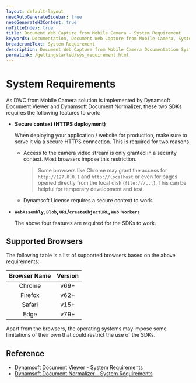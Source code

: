```yaml
---
layout: default-layout
needAutoGenerateSidebar: true
needGenerateH3Content: true
noTitleIndex: true
title: Document Web Capture from Mobile Camera - System Requirement
keywords: Documentation, Document Web Capture from Mobile Camera, System Requirement
breadcrumbText: System Requirement
description: Document Web Capture from Mobile Camera Documentation System Requirement
permalink: /gettingstarted/sys_requirement.html
---
```


# System Requirements

As DWC from Mobile Camera solution is implemented by Dynamsoft Document Viewer and Dynamsoft Document Normalizer, these two SDKs requires the following features to work:

- **Secure context (HTTPS deployment)**

  When deploying your application / website for production, make sure to serve it via a secure HTTPS connection. This is required for two reasons
  
  - Access to the camera video stream is only granted in a security context. Most browsers impose this restriction.
    > Some browsers like Chrome may grant the access for `http://127.0.0.1` and `http://localhost` or even for pages opened directly from the local disk (`file:///...`). This can be helpful for temporary development and test.
  
  - Dynamsoft License requires a secure context to work.

- **`WebAssembly`, `Blob`, `URL`/`createObjectURL`, `Web Workers`**

  The above four features are required for the SDKs to work.

## Supported Browsers

The following table is a list of supported browsers based on the above requirements:

  | Browser Name |             Version              |
  | :----------: | :------------------------------: |
  |    Chrome    |             v69+                 |
  |   Firefox    |             v62+                 |
  |    Safari    |             v15+                 |
  |     Edge     |             v79+                 |

Apart from the browsers, the operating systems may impose some limitations of their own that could restrict the use of the SDKs.

## Reference

- [Dynamsoft Document Viewer - System Requirements](https://officecn.dynamsoft.com:808/document-viewer/docs/gettingstarted/sys_requirement.html)
- [Dynamsoft Document Normalizer - System Requirements](https://www.dynamsoft.com/document-normalizer/docs/web/programming/javascript/user-guide/index.html#system-requirements)